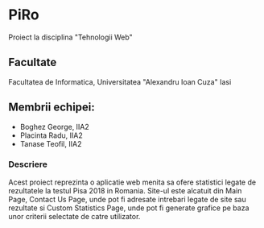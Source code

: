# PiRo
Proiect la disciplina "Tehnologii Web"

## Facultate
Facultatea de Informatica, Universitatea "Alexandru Ioan Cuza" Iasi

## Membrii echipei:
- Boghez George, IIA2
- Placinta Radu, IIA2
- Tanase Teofil, IIA2

### Descriere
Acest proiect reprezinta o aplicatie web menita sa ofere statistici legate de rezultatele la testul Pisa 2018 in Romania. Site-ul este alcatuit din Main Page, Contact Us Page, unde pot fi adresate intrebari legate de site sau rezultate si Custom Statistics Page, unde pot fi generate grafice pe baza unor criterii selectate de catre utilizator.
